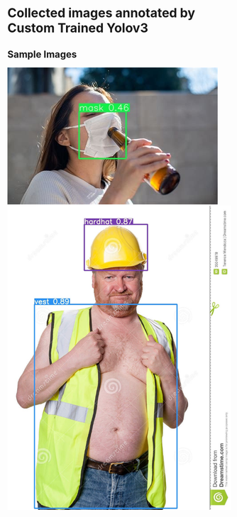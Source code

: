 # Collected images annotated by Custom Trained Yolov3

## Sample Images

![Image1](https://github.com/a-pujahari/EVA8/blob/main/Session12/Yolov3_CustomDataset/Custom_Dataset_Results/mask4.jpeg)
![Image2](https://github.com/a-pujahari/EVA8/blob/main/Session12/Yolov3_CustomDataset/Custom_Dataset_Results/hardhat11.jpeg)

